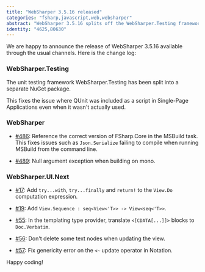 ```yaml
---
title: "WebSharper 3.5.16 released"
categories: "fsharp,javascript,web,websharper"
abstract: "WebSharper 3.5.16 splits off the WebSharper.Testing framework into a separate package and fixes a few bugs."
identity: "4625,80630"
---
```

We are happy to announce the release of WebSharper 3.5.16 available through the usual channels. Here is the change log:

### WebSharper.Testing

The unit testing framework WebSharper.Testing has been split into a separate NuGet package.

This fixes the issue where QUnit was included as a script in Single-Page Applications even when it wasn't actually used.

### WebSharper

* [#486](https://github.com/intellifactory/websharper/issues/486): Reference the correct version of FSharp.Core in the MSBuild task. This fixes issues such as `Json.Serialize` failing to compile when running MSBuild from the command line.

* [#489](https://github.com/intellifactory/websharper/issues/489): Null argument exception when building on mono.

### WebSharper.UI.Next

* [#17](https://github.com/intellifactory/websharper.ui.next/issues/17): Add `try...with`, `try...finally` and `return!` to the `View.Do` computation expression.

* [#19](https://github.com/intellifactory/websharper.ui.next/issues/19): Add `View.Sequence : seq<View<'T>> -> View<seq<'T>>`.

* [#55](https://github.com/intellifactory/websharper.ui.next/issues/55): In the templating type provider, translate `<[CDATA[...]]>` blocks to `Doc.Verbatim`.

* [#56](https://github.com/intellifactory/websharper.ui.next/issues/56): Don't delete some text nodes when updating the view.

* [#57](https://github.com/intellifactory/websharper.ui.next/issues/57): Fix genericity error on the `<~` update operator in Notation.

Happy coding!